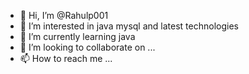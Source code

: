 - 👋 Hi, I’m @Rahulp001
- 👀 I’m interested in java mysql and latest technologies
- 🌱 I’m currently learning java
- 💞️ I’m looking to collaborate on ...
- 📫 How to reach me ...

<!---
Rahulp001/Rahulp001 is a ✨ special ✨ repository because its `README.md` (this file) appears on your GitHub profile.
You can click the Preview link to take a look at your changes.
--->
